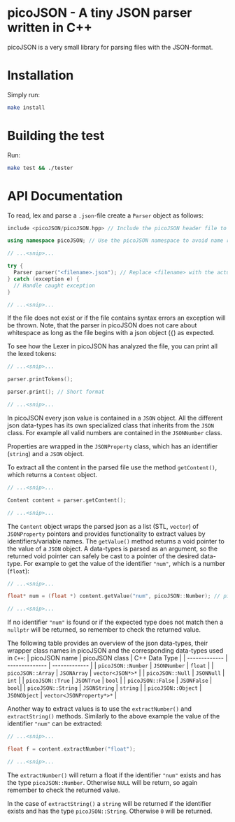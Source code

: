 # picoJSON - A tiny JSON parser written in C++

picoJSON is a very small library for parsing files with the JSON-format.

# Installation

Simply run:
```sh
make install
```

# Building the test

Run:
```sh
make test && ./tester
```

# API Documentation

To read, lex and parse a `.json`-file create a `Parser` object as follows:

```cpp
include <picoJSON/picoJSON.hpp> // Include the picoJSON header file to use all of the functionality

using namespace picoJSON; // Use the picoJSON namespace to avoid name resolution conflicts

// ...<snip>...

try {
  Parser parser("<filename>.json"); // Replace <filename> with the actual name of the file that you want to parse.
} catch (exception e) {
  // Handle caught exception
}

// ...<snip>...
```

If the file does not exist or if the file contains syntax errors an exception will be thrown.
Note, that the parser in picoJSON does not care about whitespace as long as the file begins with a json object (`{`) as expected.

To see how the Lexer in picoJSON has analyzed the file, you can print all the lexed tokens:

```cpp
// ...<snip>...

parser.printTokens();

parser.print(); // Short format

// ...<snip>...
```

In picoJSON every json value is contained in a `JSON` object.
All the different json data-types has its own specialized class that inherits from the `JSON` class.
For example all valid numbers are contained in the `JSONNumber` class.

Properties are wrapped in the `JSONProperty` class, which has an identifier (`string`) and a `JSON` object.

To extract all the content in the parsed file use the method `getContent()`, which returns a `Content` object.
```cpp
// ...<snip>...

Content content = parser.getContent();

// ...<snip>...
```

The `Content` object wraps the parsed json as a list (STL, `vector`) of `JSONProperty` pointers and provides functionality to extract values by identifiers/variable names.
The `getValue()` method returns a void pointer to the value of a `JSON` object.
A data-types is parsed as an argument, so the returned void pointer can safely be cast to a pointer of the desired data-type.
For example to get the value of the identifier `"num"`, which is a number (`float`):

```cpp
// ...<snip>...

float* num = (float *) content.getValue("num", picoJSON::Number); // picoJSON::Number

// ...<snip>...
```

If no identifier `"num"` is found or if the expected type does not match then a `nullptr` will be returned, so remember to check the returned value.

The following table provides an overview of the json data-types, their wrapper class names in picoJSON and the corresponding data-types used in `C++`:
| picoJSON name | picoJSON class | C++ Data Type |
| ------------- | -------------- | ------------- |
| `picoJSON::Number` | `JSONNumber` | `float` |
| `picoJSON::Array` | `JSONArray` | `vector<JSON*>*` |
| `picoJSON::Null` | `JSONNull` | `int` |
| `picoJSON::True` | `JSONTrue` | `bool` |
| `picoJSON::False` | `JSONFalse` | `bool`|
| `picoJSON::String` | `JSONString` | `string` |
| `picoJSON::Object` | `JSONObject` | `vector<JSONProperty*>*` |

Another way to extract values is to use the `extractNumber()` and `extractString()` methods.
Similarly to the above example the value of the identifier `"num"` can be extracted:

```cpp
// ...<snip>...

float f = content.extractNumber("float");

// ...<snip>...
```

The `extractNumber()` will return a float if the identifier `"num"` exists and has the type `picoJSON::Number`.
Otherwise `NULL` will be return, so again remember to check the returned value.

In the case of `extractString()` a `string` will be returned if the identifier exists and has the type `picoJSON::String`.
Otherwise `0` will be returned.
